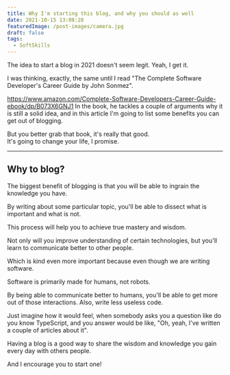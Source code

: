 ```yaml
---
title: Why I'm starting this blog, and why you should as well
date: 2021-10-15 13:08:28
featuredImage: /post-images/camera.jpg
draft: false
tags:
  - SoftSkills
---
```


The idea to start a blog in 2021 doesn't seem legit. Yeah, I get it.

I was thinking, exactly, the same until I read "The Complete Software Developer's Career Guide by John Sonmez".

https://www.amazon.com/Complete-Software-Developers-Career-Guide-ebook/dp/B073X6GNJ1 In the book, he tackles a couple of arguments why it is still a solid idea, and in this article I'm going to list some benefits you can get out of blogging.

But you better grab that book, it's really that good.  
It's going to change your life, I promise.

---

## Why to blog?

The biggest benefit of blogging is that you will be able to ingrain the knowledge you have.

By writing about some particular topic, you'll be able to dissect what is important and what is not.

This process will help you to achieve true mastery and wisdom.

Not only will you improve understanding of certain technologies, but you'll learn to communicate better to other people.

Which is kind even more important because even though we are writing software.

Software is primarily made for humans, not robots.

By being able to communicate better to humans, you'll be able to get more out of those interactions. Also, write less useless code.

Just imagine how it would feel, when somebody asks you a question like do you know TypeScript, and you answer would be like, "Oh, yeah, I've written a couple of articles about it".

Having a blog is a good way to share the wisdom and knowledge you gain every day with others people.

And I encourage you to start one!

